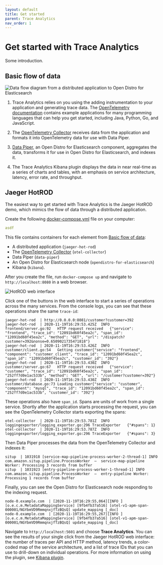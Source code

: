```yaml
---
layout: default
title: Get started
parent: Trace Analytics
nav_order: 1
---
```


# Get started with Trace Analytics

Some introduction.


## Basic flow of data

![Data flow diagram from a distributed application to Open Distro for Elasticsearch](../../images/ta.svg)

1. Trace Analytics relies on you using the adding instrumentation to your application and generating trace data. The [OpenTelemetry documentation](https://opentelemetry.io/docs/) contains example applications for many programming languages that can help you get started, including Java, Python, Go, and JavaScript.

1. The [OpenTelemetry Collector](https://opentelemetry.io/docs/collector/getting-started/) receives data from the application and formats it into OpenTelemetry data for use with Data Piper.

1. [Data Piper](../data-piper/), an Open Distro for Elasticsearch component, aggregates the data, transforms it for use in Open Distro for Elasticsearch, and indexes it.

1. The Trace Analytics Kibana plugin displays the data in near real-time as a series of charts and tables, with an emphasis on service architecture, latency, error rate, and throughput.


## Jaeger HotROD

The easiest way to get started with Trace Analytics is the Jaeger HotROD demo, which mimics the flow of data through a distributed application.

Create the following [docker-compose.yml](https://docs.docker.com/compose/compose-file/) file on your computer:

```yml
asdf
```

This file contains containers for each element from [Basic flow of data](#basic-flow-of-data):

- A distributed application (`jaeger-hot-rod`)
- The [OpenTelemetry Collector](https://opentelemetry.io/docs/collector/getting-started/) (`otel-collector`)
- Data Piper (`data-piper`)
- An Open Distro for Elasticsearch node (`opendistro-for-elasticsearch`)
- Kibana (`kibana`).

After you create the file, run `docker-compose up` and navigate to `http://localhost:8080` in a web browser.

![HotROD web interface](../../images/hot-rod.png)

Click one of the buttons in the web interface to start a series of operations across the many services. From the console logs, you can see that these operations share the same `trace-id`:

```
jaeger-hot-rod  | http://0.0.0.0:8081/customer?customer=392
jaeger-hot-rod  | 2020-11-19T16:29:53.425Z	INFO	frontend/server.go:92	HTTP request received	{"service": "frontend", "trace_id": "12091bd60f45ea2c", "span_id": "12091bd60f45ea2c", "method": "GET", "url": "/dispatch?customer=392&nonse=0.6509021735471818"}
jaeger-hot-rod  | 2020-11-19T16:29:53.426Z	INFO	customer/client.go:54	Getting customer{"service": "frontend", "component": "customer_client", "trace_id": "12091bd60f45ea2c", "span_id": "12091bd60f45ea2c", "customer_id": "392"}
jaeger-hot-rod  | 2020-11-19T16:29:53.430Z	INFO	customer/server.go:67	HTTP request received	{"service": "customer", "trace_id": "12091bd60f45ea2c", "span_id": "252ff7d0e1ac533b", "method": "GET", "url": "/customer?customer=392"}
jaeger-hot-rod  | 2020-11-19T16:29:53.430Z	INFO	customer/database.go:73	Loading customer{"service": "customer", "component": "mysql", "trace_id": "12091bd60f45ea2c", "span_id": "252ff7d0e1ac533b", "customer_id": "392"}
```

These operations also have `span_id`. Spans are units of work from a single service. Shortly after the application starts processing the request, you can see the OpenTelemetry Collector starts exporting the spans:

```
otel-collector  | 2020-11-19T16:29:53.781Z	INFO	loggingexporter/logging_exporter.go:296	TraceExporter	{"#spans": 1}
otel-collector  | 2020-11-19T16:29:53.787Z	INFO	loggingexporter/logging_exporter.go:296	TraceExporter	{"#spans": 3}
```

Then Data Piper processes the data from the OpenTelemetry Collector and indexes it:

```
situp  | 1031918 [service-map-pipeline-process-worker-2-thread-1] INFO  com.amazon.situp.pipeline.ProcessWorker  –  service-map-pipeline Worker: Processing 3 records from buffer
situp  | 1031923 [entry-pipeline-process-worker-1-thread-1] INFO  com.amazon.situp.pipeline.ProcessWorker  –  entry-pipeline Worker: Processing 1 records from buffer
```

Finally, you can see the Open Distro for Elasticsearch node responding to the indexing request.

```
node-0.example.com  | [2020-11-19T16:29:55,064][INFO ][o.e.c.m.MetadataMappingService] [9fb4fb37a516] [otel-v1-apm-span-000001/NGYbmVD9RmmqnxjfTzBQsQ] update_mapping [_doc]
node-0.example.com  | [2020-11-19T16:29:55,267][INFO ][o.e.c.m.MetadataMappingService] [9fb4fb37a516] [otel-v1-apm-span-000001/NGYbmVD9RmmqnxjfTzBQsQ] update_mapping [_doc]
```

Navigate to `http://localhost:5601` and choose **Trace Analytics**. You can see the results of your single click from the Jaeger HotROD web interface: the number of traces per API and HTTP method, latency trends, a color-coded map of the service architecture, and a list of trace IDs that you can use to drill-down on individual operations. For more information on using the plugin, see [Kibana plugin](../ta-kibana/).
